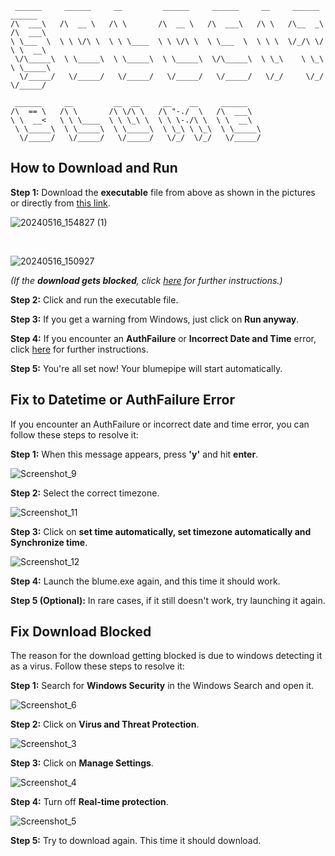 ```
 ______     ______     __         ______     ______     __     ______   ______    
/\  ___\   /\  __ \   /\ \       /\  __ \   /\  ___\   /\ \   /\__  _\ /\  ___\   
\ \___  \  \ \ \/\ \  \ \ \____  \ \ \/\ \  \ \___  \  \ \ \  \/_/\ \/ \ \  __\   
 \/\_____\  \ \_____\  \ \_____\  \ \_____\  \/\_____\  \ \_\    \ \_\  \ \_____\ 
  \/_____/   \/_____/   \/_____/   \/_____/   \/_____/   \/_/     \/_/   \/_____/ 
																				  
 ______     __         __  __     __    __     ______                             
/\  == \   /\ \       /\ \/\ \   /\ "-./  \   /\  ___\                            
\ \  __<   \ \ \____  \ \ \_\ \  \ \ \-./\ \  \ \  __\                            
 \ \_____\  \ \_____\  \ \_____\  \ \_\ \ \_\  \ \_____\                          
  \/_____/   \/_____/   \/_____/   \/_/  \/_/   \/_____/
```

## How to Download and Run

**Step 1:** Download the **executable** file from above as shown in the pictures or directly from <a href="https://s3.ap-south-1.amazonaws.com/app.blume.com/blume.exe">this link</a>.

![20240516_154827 (1)](https://github.com/maimunahmed2/blume-app/assets/121492681/652b0862-18d9-4154-8317-50176195ed7b)

<br>

![20240516_150927](https://github.com/maimunahmed2/blume-app/assets/121492681/ff449914-ad22-4ad4-bdbe-a895f66e592a)

*(If the **download gets blocked**, click [here](#download-block-fix) for further instructions.)*

**Step 2:** Click and run the executable file.

**Step 3:** If you get a warning from Windows, just click on **Run anyway**.

**Step 4:** If you encounter an **AuthFailure** or **Incorrect Date and Time** error, click [here](#datetime-fix) for further instructions.

**Step 5:** You're all set now! Your blumepipe will start automatically.

<a name="datetime-fix"></a>
## Fix to Datetime or AuthFailure Error
If you encounter an AuthFailure or incorrect date and time error, you can follow these steps to resolve it:

**Step 1:** When this message appears, press **'y'** and hit **enter**.

![Screenshot_9](https://github.com/maimunahmed2/blume-app/assets/121492681/80a6ba62-0c94-4b63-a9b0-6a1a03ddb525)

**Step 2:** Select the correct timezone.

![Screenshot_11](https://github.com/maimunahmed2/blume-app/assets/121492681/0ff57544-f597-481d-83d5-355c572d0323)

**Step 3:** Click on **set time automatically, set timezone automatically and Synchronize time**.

![Screenshot_12](https://github.com/maimunahmed2/blume-app/assets/121492681/486f3782-6726-4451-84d5-9feb71cc5445)

**Step 4:** Launch the blume.exe again, and this time it should work.

**Step 5 (Optional):** In rare cases, if it still doesn't work, try launching it again.

<a name="download-block-fix"></a>
## Fix Download Blocked
The reason for the download getting blocked is due to windows detecting it as a virus. Follow these steps to resolve it:

**Step 1:** Search for **Windows Security** in the Windows Search and open it.

![Screenshot_6](https://github.com/maimunahmed2/blume-app/assets/121492681/551f89d0-e8e8-4d6b-b57a-c5e0eb0b3e14)

**Step 2:** Click on **Virus and Threat Protection**.

![Screenshot_3](https://github.com/maimunahmed2/blume-app/assets/121492681/9de6477a-2a78-49f0-a418-7e78ef59e1a8)

**Step 3:** Click on **Manage Settings**.

![Screenshot_4](https://github.com/maimunahmed2/blume-app/assets/121492681/adade744-fd66-4854-a5c1-3ece8b6de8e7)

**Step 4:** Turn off **Real-time protection**.

![Screenshot_5](https://github.com/maimunahmed2/blume-app/assets/121492681/799527b3-6312-465f-a4a6-82a8a4c009bb)

**Step 5:** Try to download again. This time it should download.
